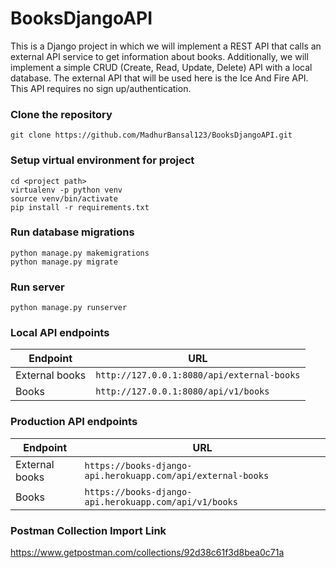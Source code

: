 # BooksDjangoAPI
This is a Django project in which we will implement a REST API that calls an external API service to get information about books. Additionally, we will implement a simple CRUD (Create, Read, Update, Delete) API with a local database. The external API that will be used here is the Ice And Fire API. This API requires no sign up/authentication.

### Clone the repository 
```
git clone https://github.com/MadhurBansal123/BooksDjangoAPI.git
```

### Setup virtual environment for project
```
cd <project path>
virtualenv -p python venv
source venv/bin/activate
pip install -r requirements.txt
```

### Run database migrations 
```
python manage.py makemigrations
python manage.py migrate
```

### Run server
```
python manage.py runserver
```

### Local API endpoints
| Endpoint        |   URL                                          |
| ----------------| -----------------------------------------------|
| External books  | `http://127.0.0.1:8080/api/external-books`     |
| Books           | `http://127.0.0.1:8080/api/v1/books`           |


### Production API endpoints
| Endpoint        |   URL                                                           |
| ----------------| ----------------------------------------------------------------|
| External books  | `https://books-django-api.herokuapp.com/api/external-books`     |
| Books           | `https://books-django-api.herokuapp.com/api/v1/books`           |

### Postman Collection Import Link
https://www.getpostman.com/collections/92d38c61f3d8bea0c71a